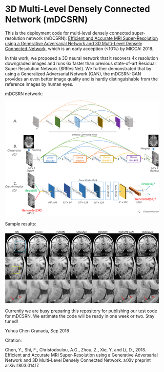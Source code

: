 #  3D Multi-Level Densely Connected Network (mDCSRN)

This is the deployment code for multi-level densely connected super-resolution network (mDCSRN):
[Efficient and Accurate MRI Super-Resolution using a Generative Adversarial Network and
3D Multi-Level Densely Connected Network](https://arxiv.org/abs/1803.01417),
which is an early acception (<10%)  by MICCAI 2018.

In this work, we proposed a  3D neural network that it recovers 4x resolution downgraded
images and runs 6x faster than previous state-of-art Residual Super Resolution Network (SRResiNet). We further
demonstrated that by using a Generalized Adversarial Network (GAN), the mDCSRN-GAN provides an even better image quality
and is hardly distinguishable from the reference images by human eyes.

mDCSRN network:

![mDCSRN-GAN network architecture](images/network.png "mDCSRN-GAN network architecture")

Sample results:

![Sample Results](images/samples.png "Super Resolution Results Samples")

Currently we are busy preparing this repository for publishing our test code for mDCSRN. We estimate the code will be
ready in one week or two. Stay tuned!

Yuhua Chen
Granada, Sep 2018

Citation:

Chen, Y., Shi, F., Christodoulou, A.G., Zhou, Z., Xie, Y. and Li, D., 2018. Efficient and Accurate MRI
Super-Resolution using a Generative Adversarial Network and 3D Multi-Level Densely Connected Network. arXiv preprint
arXiv:1803.01417.
